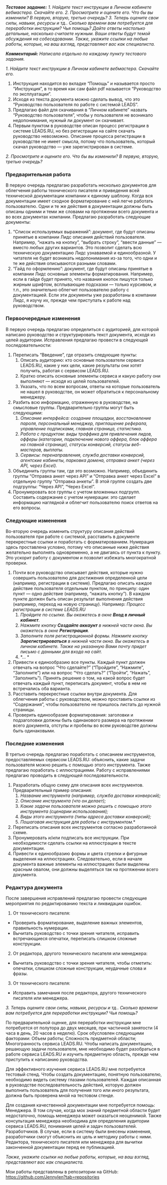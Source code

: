 **_Тестовое задание:_** *1. Найдите текст инструкции в Личном кабинете вебмастера. Скачайте его.
2. Просмотрите и оцените его. Что бы вы изменили? В первую, вторую, третью очередь?
3. Теперь оцените свои силы, навыки, ресурсы и тд.. Сколько времени вам потребуется для переработки инструкции? Чья помощь?
Дайте ответы настолько детальные, насколько считаете нужным. Ваши ответы будут темой обсуждения на собеседовании.
Также, укажите ссылки на любые работы, которые, на ваш взгляд, представляют вас как специалиста.*
 
**_Комментарий:_** *Написала отдельно по каждому пункту тестового задания.*
 
 
*1. Найдите текст инструкции в Личном кабинете вебмастера. Скачайте его.*
 
1. Инструкция находится во вкладке “Помощь” и называется просто “Инструкция”, в то время как сам файл pdf называется “Руководство по эксплуатации”.
1. Исходя из текста документа можно сделать вывод, что это “Руководство пользователя по работе с системой LEADS”.
1. Предлагаю файл для скачивания в “Личном кабинете” назвать “Руководство пользователя”, чтобы у пользователя не возникало недопонимания, нужный ли документ он скачивает.
1. Первым пунктом в руководстве описан процесс регистрации в системе LEADS.RU, но без регистрации на сайте скачать руководство невозможно. Описание процесса регистрации в руководстве не имеет смысла, потому что пользователь, который скачал руководство — уже зарегистрирован в системе.
 
*2. Просмотрите и оцените его. Что бы вы изменили? В первую, вторую, третью очередь?*
 
### Предварительная работа
В первую очередь предлагаю разработать несколько документов для облегчения работы технического писателя и приведения всей технической документации компании к единому шаблону. Когда вся документации имеет сходное форматирование с ней легче работать пользователю. Одни и те же действия в документации должны быть описаны одними и теми же словами на протяжении всего документа и во всех документах компании.
Предлагаю разработать следующие документы: 
1. “Список используемых выражений”: документ, где будут описаны принятые в компании Лидс описания действий пользователя. Например, “нажать на кнопку”, “выбрать строку”, “ввести данные” — вместо любых других вариантов. Это позволит сделать всю техническую документацию Лидс узнаваемой и единообразной. У читателя не будет возникать недопонимания из-за того, что одни и те же действия описываются разными словами.
1. “Гайд по оформлению”: документ, где будут описаны принятые в компании Лидс основные элементы форматирования. Например, если в гайде будет принято, что названия кнопок пишутся только жирным шрифтом, всплывающие подсказки — только курсивом, и т.п., это значительно облегчит пользователю работу с документацией.
Если эти документы уже разработаны в компании Лидс, я изучу их, прежде чем приступать к работе над руководством.
 
### Первоочередные изменения
В первую очередь предлагаю определиться с аудиторией, для которой написано руководство и структурировать текст документа, исходя из целей аудитории.
Исправления предлагаю провести в следующей последовательности:
1. Переписать “Введение”, где отразить следующие пункты:
    1. Описать аудиторию: кто основные пользователи сервиса LEADS.RU, какие у них цели, какие результаты они хотят получить, работая с сервисом LEADS.RU. 
    1. Кратко описать основные элементы сервиса и какую работу они выполняют — исходя из целей пользователей.
    1. Указать, что по всем вопросам, ответы на которые пользователь не нашел в руководстве, он может обратиться к персональному менеджеру.
2. Разбить всю информацию, отраженную в руководстве, на смысловые группы. Предварительно группы могут быть следующими:
    1. *Описание интерфейса: создание площадки, восстановление пароля, персональный менеджер, приглашение реферала, управление подписками, главная страница, статистика.*
    1. *Работа с продуктом: виды траффика для привлечения лидов, офферы (категории, подключение нового оффера, блок оффера на главной странице), статусы конверсий, статусы веб-мастеров, выплаты.*
    1. *Сервисы: перенаправления, служба доставки конверсий, агентские кабинеты, парковка домена, отправка анкет (через API, через Excel).*
3. Объединить группы там, где это возможно. Например, объединить группы “Отправка анкет через API” и “Отправка анкет через Excel” в отдельную группу “Отправка анкеты”. В этой группе создать две подгруппы: “Через API”, “Через Excel”.
4. Пронумеровать все группы с учетом вложенных подгрупп. Составить содержание с учетом нумерации: это сделает информацию наглядной и облегчит пользователю поиск ответов на его вопросы.
 
### Следующие изменения
Во-вторую очередь изменить структуру описания действий пользователя при работе с системой, расставить в документе перекрестные ссылки и поработать с форматированием. Нумерация здесь проставлена условно, потому что описанные ниже действия желательно выполнять одновременно, а не двигаясь от пункта к пункту. Это ускорит работу с документом и позволит избежать многократной проверки.
1. Почти все руководство описывает действия, которые нужно совершить пользователю для достижения определенной цели (например, регистрации в системе). Предлагаю описать каждое действие пользователя отдельным пунктом, по принципу: один пункт — одно действие (например, “нажать кнопку”). В каждом пункте должен быть описан результат выполнения действия (например, переход на новую страницу).
Например:
    *Процесс регистрации в системе LEADS.RU*
    1. *Пройдите по ссылке. Вы окажетесь в окне **Вход в личный кабинет**.*
    1. *Нажмите кнопку **Создайте аккаунт** в нижней части окна. Вы окажетесь в окне **Регистрация**.*
    1. *Заполните поля регистрационной формы. Нажмите кнопку **Зарегистрироваться** в нижней части окна. Вы окажетесь в личном кабинете. Также на указанную Вами почту придет письмо с данными для входа на сайт.*
    1. *... *
2. Привести к единообразию все пункты. Каждый пункт должен отвечать на вопрос “Что сделайте?” (“Пройдите”, “Нажмите”, “Заполните”) или на вопрос “Что сделать?” (“Пройти”, “Нажать”, “Заполнить”). Принять решение о том, на какой вопрос будет отвечать каждый пункт, переписать документ, чтобы в нем не встречались оба варианта.
3. Расставить перекрестные ссылки внутри документа. Для облегчения работы с руководством, можно проставить ссылки из “Содержания”, чтобы пользователю не пришлось листать до нужной страницы.
4. Проверить единообразие форматирования: заголовки и подзаголовки должны быть одинакового размера на протяжении всего документа, отступы и пробелы во всем руководстве должны быть одинаковыми.
 
### Последние изменения
В третью очередь предлагаю поработать с описанием инструментов, предоставляемых сервисом LEADS.RU: объяснить, какие задачи пользователя можно решить с помощью этого инструмента. Также предлагаю поработать с иллюстрациями. Работу с исправлениями предлагаю проводить в следующей последовательности.
1. Разработать общую схему для описания всех инструментов. Предварительный пример описания:
    1. *Название инструмента (например, служба доставки конверсий);*
    1. *Описание инструмента (что он делает);*
    1. *Какие задачи пользователя можно решить с помощью этого инструмента (сценарии использования);*
    1. *Виды этого инструмента (типы адреса доставки конверсий);*
    1. *Пошаговая инструкция для работы с инструментом.**
2. Переписать описания всех инструментов согласно разработанной схеме.
3. Пронумеровать и/или подписать все инструкции. При необходимости сделать ссылки на иллюстрации в тексте документации.
4. Привести к единообразию формы и цвета стрелки и фигурные выделения на иллюстрациях. Следовательно, если в начале документа важные элементы на иллюстрациях были выделены красным овалом, они должны выделяться так на протяжении всего документа.
 
### Редактура документа
После завершения исправлений предлагаю провести следующие мероприятия по редактированию текста и ликвидации ошибок.
1. От технического писателя:
- Проверить форматирование, выделение важных элементов, правильность нумерации.
- Вычитать руководство с точки зрения читателя, исправить встречающиеся опечатки, переписать слишком сложные конструкции.
2. От редактора, другого технического писателя или менеджера:
- Вычитать руководство с точки зрения читателя, чтобы отметить: опечатки, слишком сложные конструкции, неудачные слова и фразы.
3. От технического писателя:
- Исправить замечания после редактора, другого технического писателя или менеджера.
 
*3. Теперь оцените свои силы, навыки, ресурсы и тд.. Сколько времени вам потребуется для переработки инструкции? Чья помощь?*
 
По предварительной оценке, для переработки инструкции мне потребуется от полутора до двух месяцев, при частичной занятости (4 часа в день, 20 часов в неделю). 
Срок обусловлен следующими факторами:
Объем работы;
Сложность предметной области;
Многогранность сервиса LEADS.RU.
Чтобы написать документацию, решающую задачи пользователя, мне необходимо будет разобраться в работе сервиса LEADS.RU и изучить предметную область, прежде чем приступить к написанию руководства.
 
Для эффективного изучения сервиса LEADS.RU мне потребуется тестовый стенд. Чтобы создать документацию, понятную пользователю, необходимо видеть систему глазами пользователей. Каждая описанная в руководстве последовательность действий, которую должен выполнить пользователь для получения того или иного результата, должна быть проверена мной на тестовом стенде.
 
Для создания качественной документации мне потребуется помощь:
Менеджера. В том случае, когда мох знаний предметной области будет недостаточно, помощь менеджера может оказаться неоценимой. Также консультация менеджера необходима для определения аудитории сервиса LEADS.RU, понимания целей и задач пользователей.
Разработчиков. В случае, если в систему были внесены изменения, разработчики смогут объяснить их цель и методику работы с ними.
Редактора, технического писателя или менеджера для вычитки законченной документации перед ее публикацией.
 
*Также, укажите ссылки на любые работы, которые, на ваш взгляд, представляют вас как специалиста.*
 
Мои работы представлены в репозитории на GitHub: https://github.com/JennyIen?tab=repositories
 


